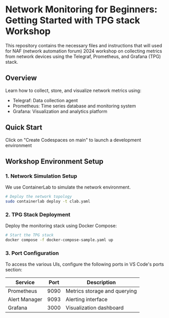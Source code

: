 # Network Monitoring for Beginners: Getting Started with TPG stack Workshop

This repository contains the necessary files and instructions that will used for NAF (network automation forum) 2024 workshop on collecting metrics from network devices using the Telegraf, Prometheus, and Grafana (TPG) stack.

## Overview

Learn how to collect, store, and visualize network metrics using:
- Telegraf: Data collection agent
- Prometheus: Time series database and monitoring system
- Grafana: Visualization and analytics platform

## Quick Start

Click on "Create Codespaces on main" to launch a development environment

## Workshop Environment Setup

### 1. Network Simulation Setup

We use ContainerLab to simulate the network environment.

```bash
# Deploy the network topology
sudo containerlab deploy -t clab.yaml
```

### 2. TPG Stack Deployment

Deploy the monitoring stack using Docker Compose:

```bash
# Start the TPG stack
docker compose -f docker-compose-sample.yaml up
```

### 3. Port Configuration

To access the various UIs, configure the following ports in VS Code's ports section:

| Service | Port | Description |
|---------|------|-------------|
| Prometheus | 9090 | Metrics storage and querying |
| Alert Manager | 9093 | Alerting interface |
| Grafana | 3000 | Visualization dashboard |
